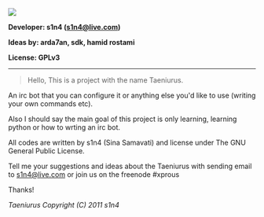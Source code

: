 <img src="http://ubuntuone.com/3rPdv4GGW9r6ObIaiz2fVK" />

**Developer: s1n4 (s1n4@live.com)**

**Ideas by: arda7an, sdk, hamid rostami**

**License: GPLv3**

***

> Hello, This is a project with the name Taeniurus.

An irc bot that you can configure it or anything else you'd like to use (writing your own commands etc).

Also I should say the main goal of this project is only learning, learning python or how to wrting an irc bot.

All codes are written by s1n4 (Sina Samavati) and license under The GNU General Public License.

Tell me your suggestions and ideas about the Taeniurus with sending email to s1n4@live.com or join us on the freenode #xprous

Thanks!


_Taeniurus Copyright (C) 2011 s1n4_

